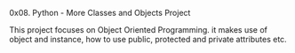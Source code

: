 0x08. Python - More Classes and Objects Project

This project focuses on Object Oriented Programming.
it makes use of object and instance, how to use public, protected and private attributes etc.
